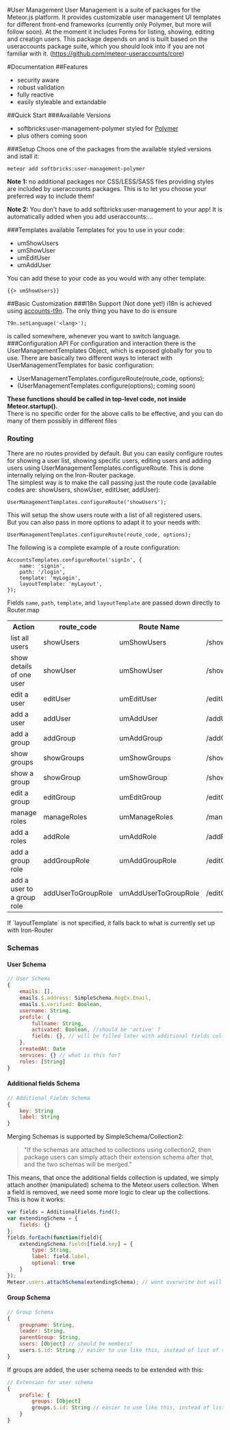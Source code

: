 #User Management
User Management is a suite of packages for the Meteor.js platform. It provides customizable user management UI templates for different front-end frameworks (currently only Polymer, but more will follow soon). At the moment it includes Forms for listing, showing, editing and creatign users. This package depends on and is built based on the useraccounts package suite, which you should look into if you are not familiar with it. (https://github.com/meteor-useraccounts/core)

#Documentation
##Features
- security aware
- robust validation
- fully reactive
- easily styleable and extandable

##Quick Start
###Available Versions
- softbricks:user-management-polymer styled for [Polymer](https://www.polymer-project.org/)
- plus others coming soon

###Setup
Choos one of the packages from the available styled versions and istall it:

    meteor add softbricks:user-management-polymer
    
<b>Note 1:</b> no additional packages nor CSS/LESS/SASS files providing styles are included by useraccounts packages. This is to let you choose your preferred way to include them!

<b>Note 2:</b> You don't have to add softbricks:user-management to your app! It is automatically added when you add useraccounts:<something>...

###Templates
available Templates for you to use in your code:
- umShowUsers
- umShowUser
- umEditUser
- umAddUser

You can add these to your code as you would with any other template:

    {{> umShowUsers}}
    
##Basic Customization
###I18n Support (Not done yet!)
i18n is achieved using [accounts-t9n](https://atmospherejs.com/softwarerero/accounts-t9n). The only thing you have to do is ensure

    T9n.setLanguage('<lang>');
    
is called somewhere, whenever you want to switch language.
###Configuration API
For configuration and interaction there is the UserManagementTemplates Object, which is exposed globally for you to use.
There are basically two different ways to interact with UserManagementTemplates for basic configuration:
- UserManagementTemplates.configureRoute(route_code, options);
- (UserManagementTemplates.configure(options); coming soon)

<b>These functions should be called in top-level code, not inside Meteor.startup().</b><br>
There is no specific order for the above calls to be effective, and you can do many of them possibly in different files

### Routing
There are no routes provided by default. But you can easily configure routes for showing a user list, showing specific users, editing users and adding users using UserManagementTemplates.configureRoute. This is done internally relying on the Iron-Router package.<br>
The simplest way is to make the call passing just the route code (available codes are: showUsers, showUser, editUser, addUser):

    UserManagementTemplates.configureRoute('showUsers');
    
This will setup the show users route with a list of all registered users.<br>
But you can also pass in more options to adapt it to your needs with:

    UserManagementTemplates.configureRoute(route_code, options);
    
The following is a complete example of a route configuration:

    AccountsTemplates.configureRoute('signIn', {
        name: 'signin',
        path: '/login',
        template: 'myLogin',
        layoutTemplate: 'myLayout',
    });

Fields `name`, `path`, `template`, and `layoutTemplate` are passed down directly to Router.map
<table>
    <tr>
        <th>Action</th>
        <th>route_code</th>
        <th>Route Name</th>
        <th>Route Path</th>
        <th>Template</th>
    </tr>
    <tr>
        <td>list all users</td>
        <td>showUsers</td>
        <td>umShowUsers</td>
        <td>/showUsers</td>
        <td>umShowUsers</td>
    </tr>
    <tr>
        <td>show details of one user</td>
        <td>showUser</td>
        <td>umShowUser</td>
        <td>/showUser/:userId</td>
        <td>umShowUser</td>
    </tr>
    <tr>
        <td>edit a user</td>
        <td>editUser</td>
        <td>umEditUser</td>
        <td>/editUser/:userId</td>
        <td>umEditUser</td>
    </tr>
    <tr>
        <td>add a user</td>
        <td>addUser</td>
        <td>umAddUser</td>
        <td>/addUser</td>
        <td>umAddUser</td>
    </tr>
    <tr>
        <td>add a group</td>
        <td>addGroup</td>
        <td>umAddGroup</td>
        <td>/addGroup</td>
        <td>umAddGroup</td>
    </tr>
    <tr>
        <td>show groups</td>
        <td>showGroups</td>
        <td>umShowGroups</td>
        <td>/showGroups</td>
        <td>umShowGroups</td>
    </tr>
    <tr>
        <td>show a group</td>
        <td>showGroup</td>
        <td>umShowGroup</td>
        <td>/showGroup/:groupId</td>
        <td>umShowGroup</td>
    </tr>
    <tr>
        <td>edit a group</td>
        <td>editGroup</td>
        <td>umEditGroup</td>
        <td>/editGroup/:groupId</td>
        <td>umEditGroup</td>
    </tr>
    <tr>
        <td>manage roles</td>
        <td>manageRoles</td>
        <td>umManageRoles</td>
        <td>/manageRoles</td>
        <td>umManageRoles</td>
    </tr>
    <tr>
        <td>add a roles</td>
        <td>addRole</td>
        <td>umAddRole</td>
        <td>/addRole</td>
        <td>umAddRole</td>
    </tr>
    <tr>
        <td>add a group role</td>
        <td>addGroupRole</td>
        <td>umAddGroupRole</td>
        <td>/editGroup/:groupId/addGroupRole</td>
        <td>umAddGroupRole</td>
    </tr>
    <tr>
        <td>add a user to a group role</td>
        <td>addUserToGroupRole</td>
        <td>umAddUserToGroupRole</td>
        <td>/editGroup/:groupId/addUserToGroupRole/:userId</td>
        <td>umAddUserToGroupRole</td>
    </tr>
</table>
If `layoutTemplate` is not specified, it falls back to what is currently set up with Iron-Router

### Schemas
#### User Schema
```javascript
// User Schema
{
    emails: [],
    emails.$.address: SimpleSchema.RegEx.Email,
    emails.$.verified: Boolean,
    username: String,
    profile: {
        fullname: String,
        activated: Boolean, //should be 'active' ?
        fields: {}, // will be filled later with additional fields collection
    },
    createdAt: Date
    services: {} // what is this for?
    roles: [String]
}
```
#### Additional fields Schema
```javascript
// Additional Fields Schema
{
    key: String
    label: String
}
```
Merging Schemas is supported by SimpleSchema/Collection2: 
> "If the schemas are attached to collections using collection2, then package users can simply attach their extension schema
> after that, and the two schemas will be merged."  

This means, that once the additional fields collection is updated, we simply attach another (manipulated) schema to the Meteor.users collection. When a field is removed, we need some more logic to clear up the collections.
This is how it works:
```javascript
var fields = AdditionalFields.find();
var extendingSchema = {
    fields: {}
};
fields.forEach(function(field){
    extendingSchema.fields[field.key] = {
        type: String,
        label: field.label,
        optional: true
    }
});
Meteor.users.attachSchema(extendingSchema); // wont overwrite but will extend :)
```
#### Group Schema
```javascript
// Group Schema
{
    groupname: String,
    leader: String,
    parentGroup: String,
    users: [Object] // should be members!
    users.$.id: String // easier to use like this, instead of list of strings
}
```
If groups are added, the user schema needs to be extended with this:
```javascript
// Extension for user schema
{
    profile: {
        groups: [Object]
        groups.$.id: String // easier to use like this, instead of list of strings
    }
}
```

